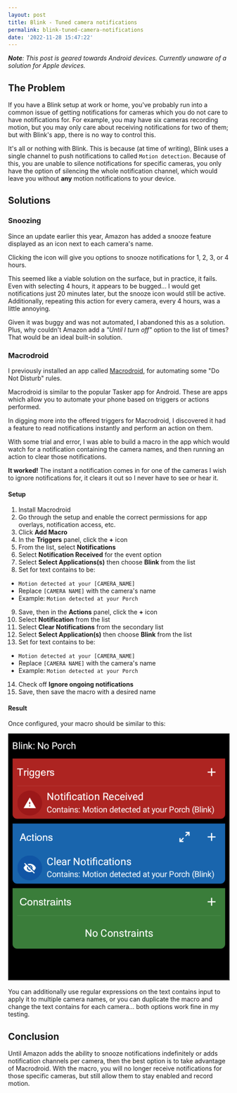 ```yaml
---
layout: post
title: Blink - Tuned camera notifications
permalink: blink-tuned-camera-notifications
date: '2022-11-28 15:47:22'
---
```


***Note**: This post is geared towards Android devices. Currently unaware of a solution for Apple devices.*

## The Problem

If you have a Blink setup at work or home, you've probably run into a common issue of getting notifications for cameras which you do not care to have notifications for. For example, you may have six cameras recording motion, but you may only care about receiving notifications for two of them; but with Blink's app, there is no way to control this.

It's all or nothing with Blink. This is because (at time of writing), Blink uses a single channel to push notifications to called `Motion detection`. Because of this, you are unable to silence notifications for specific cameras, you only have the option of silencing the whole notification channel, which would leave you without **any** motion notifications to your device.

## Solutions

### Snoozing

Since an update earlier this year, Amazon has added a snooze feature displayed as an icon next to each camera's name.

Clicking the icon will give you options to snooze notifications for 1, 2, 3, or 4 hours.

This seemed like a viable solution on the surface, but in practice, it fails. Even with selecting 4 hours, it appears to be bugged... I would get notifications just 20 minutes later, but the snooze icon would still be active. Additionally, repeating this action for every camera, every 4 hours, was a little annoying.

Given it was buggy and was not automated, I abandoned this as a solution. Plus, why couldn't Amazon add a *"Until I turn off"* option to the list of times? That would be an ideal built-in solution.

### Macrodroid

I previously installed an app called [Macrodroid](https://play.google.com/store/apps/details?id=com.arlosoft.macrodroid&hl=en_CA&gl=US&pli=1), for automating some "Do Not Disturb" rules.

Macrodroid is similar to the popular Tasker app for Android. These are apps which allow you to automate your phone based on triggers or actions performed.

In digging more into the offered triggers for Macrodroid, I discovered it had a feature to read notifications instantly and perform an action on them.

With some trial and error, I was able to build a macro in the app which would watch for a notification containing the camera names, and then running an action to clear those notifications.

**It worked!** The instant a notification comes in for one of the cameras I wish to ignore notifications for, it clears it out so I never have to see or hear it.

#### Setup

1. Install Macrodroid
2. Go through the setup and enable the correct permissions for app overlays, notification access, etc.
3. Click **Add Macro**
4. In the **Triggers** panel, click the **+** icon
5. From the list, select **Notifications**
6. Select **Notification Received** for the event option
7. Select **Select Applications(s)** then choose **Blink** from the list
8. Set for text contains to be:
  - `Motion detected at your [CAMERA_NAME]`
  - Replace `[CAMERA NAME]` with the camera's name
  - Example: `Motion detected at your Porch` 
9. Save, then in the **Actions** panel, click the **+** icon
10. Select **Notification** from the list
11. Select **Clear Notifications** from the secondary list
12. Select **Select Application(s)** then choose **Blink** from the list
13. Set for text contains to be:
  - `Motion detected at your [CAMERA_NAME]`
  - Replace `[CAMERA NAME]` with the camera's name
  - Example: `Motion detected at your Porch` 
14. Check off **Ignore ongoing notifications**
15. Save, then save the macro with a desired name

#### Result

Once configured, your macro should be similar to this:

![Macro](/assets/images/2022/11/blink.png)

You can additionally use regular expressions on the text contains input to apply it to multiple camera names, or you can duplicate the macro and change the text contains for each camera... both options work fine in my testing.

## Conclusion

Until Amazon adds the ability to snooze notifications indefinitely or adds notification channels per camera, then the best option is to take advantage of Macrodroid. With the macro, you will no longer receive notifications for those specific cameras, but still allow them to stay enabled and record motion.